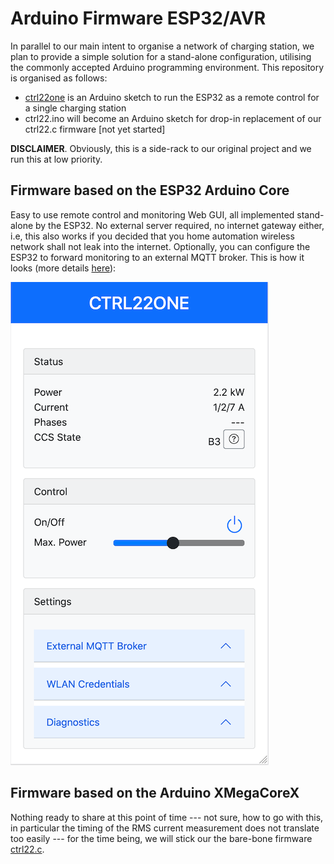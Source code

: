 # Arduino Firmware ESP32/AVR

In parallel to our main intent to organise a network of charging station, we plan to provide a simple solution for a stand-alone configuration, utilising the commonly accepted Arduino programming environment. This repository is organised as follows:  

- [ctrl22one](./ctrl22one) is an Arduino sketch to run the ESP32 as a remote control for a single charging station
- ctrl22.ino will become an Arduino sketch for drop-in replacement of our ctrl22.c firmware [not yet started] 

**DISCLAIMER**. Obviously, this is a side-rack to our original project and we run this at low priority.





## Firmware based on the ESP32 Arduino Core

Easy to use remote control and monitoring Web GUI, all implemented stand-alone by the ESP32. No external server required, no internet gateway either, i.e, this also works if you decided that you home automation wireless network shall not leak into the internet. Optionally, you can configure the ESP32 to forward monitoring to an external MQTT broker. This is how it looks (more details [here](./ctrl22one/)):

![ctrl22one](../images/ctrl22one-a.png)

 



## Firmware based on the Arduino XMegaCoreX 

Nothing ready to share at this point of time --- not sure, how to go with this, in particular the timing of the RMS current measurement does not translate too easily --- for the time being, we will stick our the bare-bone firmware [ctrl22.c](../ctrl22/).



